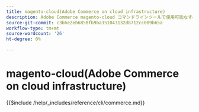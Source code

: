 ```yaml
---
title: magento-cloud(Adobe Commerce on cloud infrastructure)
description: Adobe Commerce magento-cloud コマンドラインツールで使用可能なすべてのコマンド、引数、オプションについて説明します。
source-git-commit: c3b6e2eb6858fb9ba351043132d8712cc009b65a
workflow-type: tm+mt
source-wordcount: '26'
ht-degree: 0%

---
```



# magento-cloud(Adobe Commerce on cloud infrastructure)

{{$include /help/_includes/reference/cli/commerce.md}}
